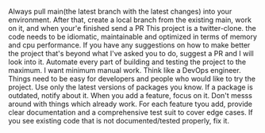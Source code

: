 Always pull main(the latest branch with the latest changes) into your environment. After that, create a local branch from the existing main, work on it, and when your'e finished send a PR
This project is a twitter-clone. the code needs to be idiomatic, maintainable and optimized in terms of memory and cpu performance.
If you have any suggestions on how to make better the project that's beyond what I've asked you to do, suggest a PR and I will look into it.
Automate every part of building and testing the project to the maximum. I want minimum manual work. Think like a DevOps engineer. Things need to be easy for developers and people who would like to try the project.
Use only the latest versions of packages you know. If a package is outdated, notify about it.
When you add a feature, focus on it. Don't messs around with things which already work. 
For each feature tyou add, provide clear documentation and a comprehensive test suit to cover edge cases. If you see existing code that is not documented/tested properly, fix it.

